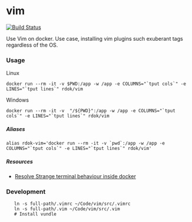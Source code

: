 # vim
[![Build Status](https://jenkins.rdok.dev/buildStatus/icon?job=vim)](https://jenkins.rdok.dev/job/vim/)

Use Vim on docker. Use case, installing vim plugins such exuberant tags regardless of the OS.

### Usage
Linux 

```
docker run --rm -it -v $PWD:/app -w /app -e COLUMNS="`tput cols`" -e LINES="`tput lines`" rdok/vim
```

Windows 

```
docker run --rm -it -v  "/${PWD}":/app -w /app -e COLUMNS="`tput cols`" -e LINES="`tput lines`" rdok/vim
```

##### Aliases
```
alias rdok-vim='docker run --rm -it -v `pwd`:/app -w /app -e COLUMNS="`tput cols`" -e LINES="`tput lines`" rdok/vim'
```

##### Resources
- [Resolve Strange terminal behaviour inside docker](https://github.com/moby/moby/issues/33794#issuecomment-312873988)


### Development
```
   ln -s full-path/.vimrc ~/Code/vim/src/.vimrc
   ln -s full-path/.vim ~/Code/vim/src/.vim
   # Install vundle
```
